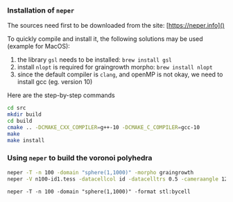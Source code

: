 ### Installation of `neper`

The sources need first to be downloaded from the site: [https://neper.info]()

To quickly compile and install it, the following solutions may be used (example for MacOS):

1. the library `gsl` needs to be installed: `brew install gsl`
2. install `nlopt` is required for graingrowth morpho: `brew install nlopt`
3. since the default compiler is `clang`, and openMP is not okay, we need to install gcc (eg. version 10)

Here are the step-by-step commands

```sh
cd src
mkdir build
cd build
cmake .. -DCMAKE_CXX_COMPILER=g++-10 -DCMAKE_C_COMPILER=gcc-10
make
make install
``` 




### Using `neper` to build the voronoi polyhedra



```sh
neper -T -n 100 -domain "sphere(1,1000)" -morpho graingrowth 
neper -V n100-id1.tess -datacellcol id -datacelltrs 0.5 -cameraangle 12 -imagesize 600:600 -showedge "polynb>1" -cameraangle 9 -print preview
```


```
neper -T -n 100 -domain "sphere(1,1000)" -format stl:bycell
```